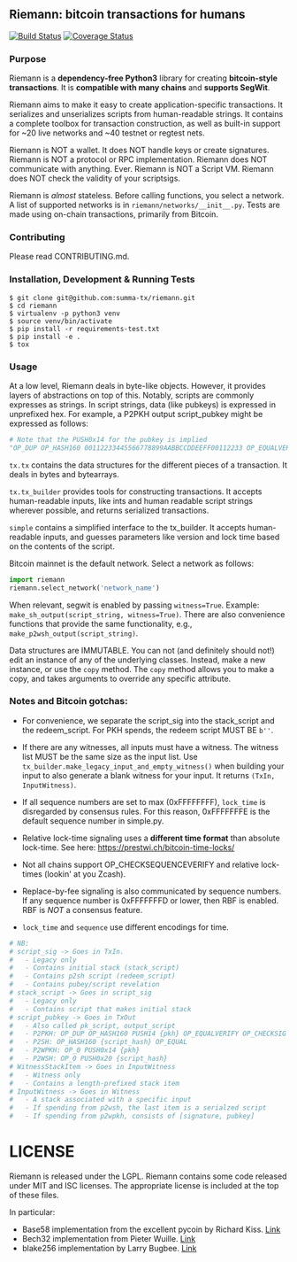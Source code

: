 ## Riemann: bitcoin transactions for humans

[![Build Status](https://travis-ci.org/summa-tx/riemann.svg?branch=master)](https://travis-ci.org/summa-tx/riemann)
[![Coverage Status](https://coveralls.io/repos/github/summa-tx/riemann/badge.svg)](https://coveralls.io/github/summa-tx/riemann)

### Purpose

Riemann is a **dependency-free Python3** library for creating **bitcoin-style transactions**. It is **compatible with many chains** and **supports SegWit**.

Riemann aims to make it easy to create application-specific transactions. It serializes and unserializes scripts from human-readable strings. It contains a complete toolbox for transaction construction, as well as built-in support for ~20 live networks and ~40 testnet or regtest nets.

Riemann is NOT a wallet. It does NOT handle keys or create signatures. Riemann is NOT a protocol or RPC implementation. Riemann does NOT communicate with anything. Ever. Riemann is NOT a Script VM. Riemann does NOT check the validity of your scriptsigs.

Riemann is _almost_ stateless. Before calling functions, you select a network. A list of supported networks is in `riemann/networks/__init__.py`. Tests are made using on-chain transactions, primarily from Bitcoin.

### Contributing

Please read CONTRIBUTING.md.

### Installation, Development & Running Tests

```
$ git clone git@github.com:summa-tx/riemann.git
$ cd riemann
$ virtualenv -p python3 venv
$ source venv/bin/activate
$ pip install -r requirements-test.txt
$ pip install -e .
$ tox
```

### Usage

At a low level, Riemann deals in byte-like objects. However, it provides layers of abstractions on top of this. Notably, scripts are commonly expresses as strings. In script strings, data (like pubkeys) is expressed in unprefixed hex. For example, a P2PKH output script_pubkey might be expressed as follows:

```Python
# Note that the PUSH0x14 for the pubkey is implied
"OP_DUP OP_HASH160 00112233445566778899AABBCCDDEEFF00112233 OP_EQUALVERIFY OP_CHECKSIG"
```

`tx.tx` contains the data structures for the different pieces of a transaction. It deals in bytes and bytearrays.

`tx.tx_builder` provides tools for constructing transactions. It accepts human-readable inputs, like ints and human readable script strings wherever possible, and returns serialized transactions.

`simple` contains a simplified interface to the tx_builder. It accepts human-readable inputs, and guesses parameters like version and lock time based on the contents of the script.

Bitcoin mainnet is the default network. Select a network as follows:

```Python
import riemann
riemann.select_network('network_name')
```

When relevant, segwit is enabled by passing `witness=True`. Example: `make_sh_output(script_string, witness=True)`. There are also convenience functions that provide the same functionality, e.g.,  `make_p2wsh_output(script_string)`.

Data structures are IMMUTABLE. You can not (and definitely should not!) edit an instance of any of the underlying classes. Instead, make a new instance, or use the `copy` method. The `copy` method allows you to make a copy, and takes arguments to override any specific attribute.

### Notes and Bitcoin gotchas:

* For convenience, we separate the script_sig into the stack_script and the redeem_script. For PKH spends, the redeem script MUST BE `b''`.

* If there are any witnesses, all inputs must have a witness. The witness list MUST be the same size as the input list. Use `tx_builder.make_legacy_input_and_empty_witness()` when building your input to also generate a blank witness for your input. It returns `(TxIn, InputWitness)`.

* If all sequence numbers are set to max (0xFFFFFFFF), `lock_time` is disregarded by consensus rules. For this reason, 0xFFFFFFFE is the default sequence number in simple.py.

* Relative lock-time signaling uses a **different time format** than absolute lock-time. See here: https://prestwi.ch/bitcoin-time-locks/

* Not all chains support OP_CHECKSEQUENCEVERIFY and relative lock-times (lookin' at you Zcash).

* Replace-by-fee signaling is also communicated by sequence numbers. If any sequence number is 0xFFFFFFFD or lower, then RBF is enabled. RBF is _NOT_ a consensus feature.

* `lock_time` and `sequence` use different encodings for time.

```Python
# NB:
# script_sig -> Goes in TxIn.
#   - Legacy only
#   - Contains initial stack (stack_script)
#   - Contains p2sh script (redeem_script)
#   - Contains pubey/script revelation
# stack_script -> Goes in script_sig
#   - Legacy only
#   - Contains script that makes initial stack
# script_pubkey -> Goes in TxOut
#   - Also called pk_script, output_script
#   - P2PKH: OP_DUP OP_HASH160 PUSH14 {pkh} OP_EQUALVERIFY OP_CHECKSIG
#   - P2SH: OP_HASH160 {script_hash} OP_EQUAL
#   - P2WPKH: OP_0 PUSH0x14 {pkh}
#   - P2WSH: OP_0 PUSH0x20 {script_hash}
# WitnessStackItem -> Goes in InputWitness
#   - Witness only
#   - Contains a length-prefixed stack item
# InputWitness -> Goes in Witness
#   - A stack associated with a specific input
#   - If spending from p2wsh, the last item is a serialzed script
#   - If spending from p2wpkh, consists of [signature, pubkey]
```

# LICENSE

Riemann is released under the LGPL.
Riemann contains some code released under MIT and ISC licenses. The appropriate license is included at the top of these files.

In particular:
* Base58 implementation from the excellent pycoin by Richard Kiss. [Link](https://github.com/richardkiss/pycoin)
* Bech32 implementation from Pieter Wuille. [Link](https://github.com/sipa/bech32/tree/master/ref/python)
* blake256 implementation by Larry Bugbee. [Link](http://www.seanet.com/~bugbee/crypto/blake/)
